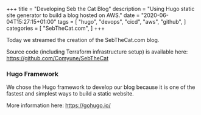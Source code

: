+++
title = "Developing Seb the Cat Blog"
description = "Using Hugo static site generator to build a blog hosted on AWS."
date = "2020-06-04T15:27:15+01:00"
tags = [
  "hugo",
  "devops",
  "cicd",
  "aws",
  "github",
]
categories = [
  "SebTheCat.com",
]
+++

Today we streamed the creation of the SebTheCat.com blog.

Source code (including Terraform infrastructure setup) is available here:
https://github.com/Comyune/SebTheCat

<!--more-->

### Hugo Framework

We chose the Hugo framework to develop our blog because it is one of
the fastest and simplest ways to build a static website.

More information here:
https://gohugo.io/